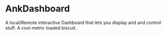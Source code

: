 # AnkDashboard
A local/Remote interactive Dashboard that lets you display and and control stuff. A cool metric loaded biscuit.
